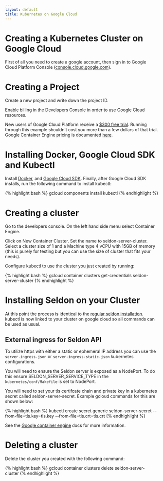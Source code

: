 ```yaml
---
layout: default
title: Kubernetes on Google Cloud
---
```


# Creating a Kubernetes Cluster on Google Cloud

First of all you need to create a google account, then sign in to Google Cloud Platform Console ([console.cloud.google.com](http://console.cloud.google.com/)).


# Creating a Project

Create a new project and write down the project ID.

Enable billing in the Developers Console in order to use Google Cloud resources.

New users of Google Cloud Platform receive a [$300 free trial](https://console.developers.google.com/billing/freetrial?hl=en). Running through this example shouldn’t cost you more than a few dollars of that trial. Google Container Engine pricing is documented [here](https://cloud.google.com/container-engine/pricing).


# Installing Docker, Google Cloud SDK and Kubectl

Install [Docker](https://docs.docker.com/engine/installation/), and [Google Cloud SDK](https://cloud.google.com/sdk/).
Finally, after Google Cloud SDK installs, run the following command to install kubectl:

{% highlight bash %}
gcloud components install kubectl
{% endhighlight %}

# Creating a cluster

Go to the developers console. On the left hand side menu select Container Engine.

Click on New Container Cluster. Set the name to seldon-server-cluster. Select a cluster size of 1 and a Machine type 4 vCPU with 15GB of memory (this is purely for testing but you can use the size of cluster that fits your needs).

Configure kubectl to use the cluster you just created by running:

{% highlight bash %}
gcloud container clusters get-credentials seldon-server-cluster
{% endhighlight %}


# Installing Seldon on your Cluster

At this point the process is identical to the [regular seldon installation](http://docs.seldon.io/install.html).
kubectl is now linked to your cluster on google cloud so all commands can be used as usual.

## External ingress for Seldon API
To utilize https with either a static or ephemeral IP address you can use the ```server.ingress.json``` or ```server-ingress-static.json``` kubernetes configurations. 

You will need to ensure the Seldon server is exposed as a NodePort. To do this ensure SELDON_SERVER_SERVICE_TYPE in the ```kubernetes/conf/Makefile```  is set to NodePort.

You will need to set your tls certifcate chain and private key in a kubernetes secret called seldon-server-secret. Example gcloud commands for this are shown below:

{% highlight bash %}
kubectl create secret generic seldon-server-secret --from-file=tls.key=tls.key --from-file=tls.crt=tls.crt
{% endhighlight %}

See the [Google container engine](https://cloud.google.com/container-engine/docs/tutorials/http-balancer) docs for more information.

# Deleting a cluster

Delete the cluster you created with the following command:

{% highlight bash %}
gcloud container clusters delete seldon-server-cluster
{% endhighlight %}

